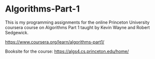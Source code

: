 # Algorithms-Part-1

This is my programming assignments for the online Princeton University coursera course on Algorithms Part 1 taught by Kevin Wayne and Robert Sedgewick.

https://www.coursera.org/learn/algorithms-part1/

Booksite for the course: https://algs4.cs.princeton.edu/home/

